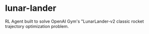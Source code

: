 # lunar-lander
RL Agent built to solve OpenAI Gym's "LunarLander-v2 classic rocket trajectory optimization problem.
